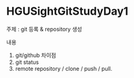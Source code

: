 # HGUSightGitStudyDay1
주제 : git 등록 & repository 생성    <br>

내용
1. git/github 차이점
2. git status
3. remote repository / clone / push / pull.   
